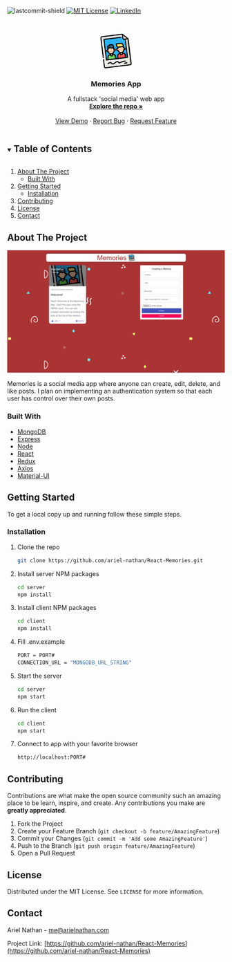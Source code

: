 <!--
*** Thanks for checking out the Best-README-Template. If you have a suggestion
*** that would make this better, please fork the repo and create a pull request
*** or simply open an issue with the tag "enhancement".
*** Thanks again! Now go create something AMAZING! :D
***
***
***
*** To avoid retyping too much info. Do a search and replace for the following:
*** ariel-nathan, React-Memories, twitter_handle, email, project_title, project_description
-->

<!-- PROJECT SHIELDS -->
<!--
*** I'm using markdown "reference style" links for readability.
*** Reference links are enclosed in brackets [ ] instead of parentheses ( ).
*** See the bottom of this document for the declaration of the reference variables
*** for contributors-url, forks-url, etc. This is an optional, concise syntax you may use.
*** https://www.markdownguide.org/basic-syntax/#reference-style-links
-->

![lastcommit-shield]
[![MIT License][license-shield]][license-url]
[![LinkedIn][linkedin-shield]][linkedin-url]

<!-- PROJECT LOGO -->
<br />
<p align="center">
  <a href="https://github.com/ariel-nathan/React-Memories">
    <img src="images/logo.png" alt="Logo" width="80" height="80">
  </a>

  <h3 align="center">Memories App</h3>

  <p align="center">
    A fullstack 'social media' web app
    <br />
    <a href="https://github.com/ariel-nathan/React-Memories"><strong>Explore the repo »</strong></a>
    <br />
    <br />
    <a href="https://reactmemories.netlify.app/">View Demo</a>
    ·
    <a href="https://github.com/ariel-nathan/React-Memories/issues">Report Bug</a>
    ·
    <a href="https://github.com/ariel-nathan/React-Memories/issues">Request Feature</a>
  </p>
</p>

<!-- TABLE OF CONTENTS -->
<details open="open">
  <summary><h2 style="display: inline-block">Table of Contents</h2></summary>
  <ol>
    <li>
      <a href="#about-the-project">About The Project</a>
      <ul>
        <li><a href="#built-with">Built With</a></li>
      </ul>
    </li>
    <li>
      <a href="#getting-started">Getting Started</a>
      <ul>
        <li><a href="#installation">Installation</a></li>
      </ul>
    </li>
    <li><a href="#contributing">Contributing</a></li>
    <li><a href="#license">License</a></li>
    <li><a href="#contact">Contact</a></li>
  </ol>
</details>

<!-- ABOUT THE PROJECT -->

## About The Project

<p align="center">
  <img src="images/memories-app.png" alt="app">
</p>

Memories is a social media app where anyone can create, edit, delete, and like posts. I plan on implementing an authentication system so that each user has control over their own posts.

### Built With

- [MongoDB](https://www.mongodb.com/)
- [Express](https://expressjs.com/)
- [Node](https://nodejs.org/en/)
- [React](https://reactjs.org/)
- [Redux](https://react-redux.js.org/)
- [Axios](https://github.com/axios/axios)
- [Material-UI](https://material-ui.com/)

<!-- GETTING STARTED -->

## Getting Started

To get a local copy up and running follow these simple steps.

### Installation

1. Clone the repo
   ```sh
   git clone https://github.com/ariel-nathan/React-Memories.git
   ```
2. Install server NPM packages
   ```sh
   cd server
   npm install
   ```
3. Install client NPM packages
   ```sh
   cd client
   npm install
   ```
4. Fill .env.example
   ```sh
   PORT = PORT#
   CONNECTION_URL = "MONGODB_URL_STRING"
   ```
5. Start the server
   ```sh
   cd server
   npm start
   ```
6. Run the client
   ```sh
   cd client
   npm start
   ```
7. Connect to app with your favorite browser
   ```sh
   http://localhost:PORT#
   ```

<!-- CONTRIBUTING -->

## Contributing

Contributions are what make the open source community such an amazing place to be learn, inspire, and create. Any contributions you make are **greatly appreciated**.

1. Fork the Project
2. Create your Feature Branch (`git checkout -b feature/AmazingFeature`)
3. Commit your Changes (`git commit -m 'Add some AmazingFeature'`)
4. Push to the Branch (`git push origin feature/AmazingFeature`)
5. Open a Pull Request

<!-- LICENSE -->

## License

Distributed under the MIT License. See `LICENSE` for more information.

<!-- CONTACT -->

## Contact

Ariel Nathan - me@arielnathan.com

Project Link: [https://github.com/ariel-nathan/React-Memories](https://github.com/ariel-nathan/React-Memories)

<!-- MARKDOWN LINKS & IMAGES -->
<!-- https://www.markdownguide.org/basic-syntax/#reference-style-links -->

[lastcommit-shield]: https://img.shields.io/github/last-commit/ariel-nathan/React-Memories/main?style=flat-square
[license-shield]: https://img.shields.io/github/license/ariel-nathan/React-Memories?style=flat-square
[license-url]: https://github.com/ariel-nathan/repo/blob/master/LICENSE.txt
[linkedin-shield]: https://img.shields.io/badge/-LinkedIn-black.svg?style=flat-square&logo=linkedin&colorB=555
[linkedin-url]: https://linkedin.com/in/ariel-nathan

